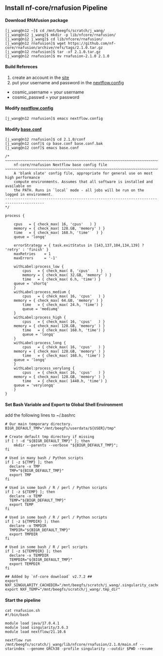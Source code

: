 ## Install nf-core/rnafusion Pipeline

#### Download RNAfusion package

```
[j_wang@n12 ~]$ cd /mnt/beegfs/scratch/j_wang/
[j_wang@n12 j_wang]$ mkdir -p lib/nfcore/rnafusion/
[j_wang@n12 j_wang]$ cd lib/nfcore/rnafusion/
[j_wang@n12 rnafusion]$ wget https://github.com/nf-core/rnafusion/archive/refs/tags/2.1.0.tar.gz
[j_wang@n12 rnafusion]$ tar -xf 2.1.0.tar.gz
[j_wang@n12 rnafusion]$ mv rnafusion-2.1.0 2.1.0
```


#### Build Refereces 
1. create an account in the [site](https://cancer.sanger.ac.uk/cosmic)
2. put your username and password in the [nextflow.config](https://github.com/jinxin-wang/INSERM_U981_Pipelines/blob/main/RNAfusion/nextflow.config)
 - cosmic_username = your username
 - cosmic_passwd   = your password

#### Modify [nextflow.config](https://github.com/jinxin-wang/RNA_Pipelines/blob/main/RNAfusion/nextflow.config)

```
[j_wang@n12 rnafusion]$ emacs nextflow.config

```

#### Modify [base.conf](https://github.com/jinxin-wang/INSERM_U981_Pipelines/blob/main/RNAfusion/base.config)

```
[j_wang@n12 rnafusion]$ cd 2.1.0/conf
[j_wang@n12 conf]$ cp base.conf base.conf.bak
[j_wang@n12 conf]$ emacs base.conf

/*
~~~~~~~~~~~~~~~~~~~~~~~~~~~~~~~~~~~~~~~~~~~~~~~~~~~~~~~~~~~~~~~~~~~~~~~~~~~~~~~~~~~~~~~~
    nf-core/rnafusion Nextflow base config file
~~~~~~~~~~~~~~~~~~~~~~~~~~~~~~~~~~~~~~~~~~~~~~~~~~~~~~~~~~~~~~~~~~~~~~~~~~~~~~~~~~~~~~~~
    A 'blank slate' config file, appropriate for general use on most high performance
    compute environments. Assumes that all software is installed and available on
    the PATH. Runs in `local` mode - all jobs will be run on the logged in environment.
----------------------------------------------------------------------------------------
*/

process {

    cpus   = { check_max( 16, 'cpus'   ) }
    memory = { check_max( 128.GB, 'memory' ) }
    time   = { check_max( 168.h, 'time'   ) }
    queue = 'longq'

    errorStrategy = { task.exitStatus in [143,137,104,134,139] ? 'retry' : 'finish' }
    maxRetries    = 1
    maxErrors     = '-1'

    withLabel:process_low {
        cpus   = { check_max( 8, 'cpus'   ) }
    	memory = { check_max( 32.GB, 'memory' ) }
        time   = { check_max( 6.h, 'time') }
	queue = 'shortq'
    }
    withLabel:process_medium {
        cpus   = { check_max( 16, 'cpus'   ) }
	memory = { check_max( 64.GB, 'memory' ) }
        time   = { check_max( 24.h, 'time') }
        queue = 'mediumq'	
    }
    withLabel:process_high {
        cpus   = { check_max( 16, 'cpus'   ) }
	memory = { check_max( 128.GB, 'memory' ) }
        time   = { check_max( 168.h, 'time') }
        queue = 'longq'	
    }
    withLabel:process_long {
        cpus   = { check_max( 16, 'cpus'   ) }
	memory = { check_max( 128.GB, 'memory' ) }
        time   = { check_max( 168.h, 'time') }
	queue = 'longq'
    }
    withLabel:process_verylong {
        cpus   = { check_max( 16, 'cpus'   ) }
	memory = { check_max( 128.GB, 'memory' ) }
        time   = { check_max( 1440.h, 'time') }
	queue = 'verylongq'
    }
}

```

#### Set Bash Variable and Export to Global Shell Environment

add the following lines to ~/.bashrc
```
# Our main temporary directory.
BIGR_DEFAULT_TMP="/mnt/beegfs/userdata/${USER}/tmp"

# Create default tmp directory if missing
if [ ! -d "${BIGR_DEFAULT_TMP}" ]; then
    mkdir --parents --verbose "${BIGR_DEFAULT_TMP}";
fi

# Used in many bash / Python scripts
if [ -z ${TMP} ]; then
  declare -x TMP
  TMP="${BIGR_DEFAULT_TMP}"
  export TMP
fi

# Used in some bash / R / perl / Python scripts
if [ -z ${TEMP} ]; then
  declare -x TEMP
  TEMP="${BIGR_DEFAULT_TMP}"
  export TEMP
fi

# Used in some bash / R / perl / Python scripts
if [ -z ${TMPDIR} ]; then
  declare -x TMPDIR
  TMPDIR="${BIGR_DEFAULT_TMP}"
  export TMPDIR
fi

# Used in some bash / R / perl scripts
if [ -z ${TEMPDIR} ]; then
  declare -x TEMPDIR
  TEMPDIR="${BIGR_DEFAULT_TMP}"
  export TEMPDIR
fi

## Added by `nf-core download` v2.7.2 ##
export NXF_SINGULARITY_CACHEDIR="/mnt/beegfs/scratch/j_wang/.singularity_cache"
export NXF_TEMP="/mnt/beegfs/scratch/j_wang/.tmp_dir"
```

#### Start the pipeline 
```
cat rnafusion.sh
#!/bin/bash

module load java/17.0.4.1
module load singularity/3.6.3
module load nextflow/21.10.6

nextflow run /mnt/beegfs/scratch/j_wang/lib/nfcore/rnafusion/2.1.0/main.nf --starindex --genome GRCh38 -profile singularity --outdir $PWD -resume 
```
